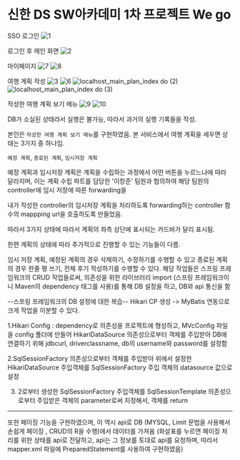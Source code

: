 # 신한 DS  SW아카데미 1차 프로젝트 We go

SSO 로그인
![1](https://github.com/clt556/Shinhan-DS-Financial-SW-Academy-Project/assets/116059720/70a255d9-e64d-4cf1-8005-b671d7420267)



로그인 후 메인 화면
![2](https://github.com/clt556/Shinhan-DS-Financial-SW-Academy-Project/assets/116059720/16d6e576-8b91-4269-bf7d-002d8fbc1bc8)



마이페이지
![7](https://github.com/clt556/Shinhan-DS-Financial-SW-Academy-Project/assets/116059720/4d7b8aa1-889b-4b71-a863-f73c8a9dbac6)
![8](https://github.com/clt556/Shinhan-DS-Financial-SW-Academy-Project/assets/116059720/aa1b6d10-1d26-4995-916b-56b11f1459c4)



여행 계획 작성
![3](https://github.com/clt556/Shinhan-DS-Financial-SW-Academy-Project/assets/116059720/c82370c7-e96a-4934-b73d-0b27dfaff7f1)
![6](https://github.com/clt556/Shinhan-DS-Financial-SW-Academy-Project/assets/116059720/2def2557-e0f2-475f-8f6f-548b5c6399f2)
![localhost_main_plan_index do (2)](https://github.com/clt556/Shinhan-DS-Financial-SW-Academy-Project/assets/116059720/871e6a98-5f6a-4367-8ca3-df8ffd320f97)
![localhost_main_plan_index do (3)](https://github.com/clt556/Shinhan-DS-Financial-SW-Academy-Project/assets/116059720/d664f9c2-7553-4ef9-9b79-808368932211)



작성한 여행 계획 보기 메뉴
![9](https://github.com/clt556/Shinhan-DS-Financial-SW-Academy-Project/assets/116059720/b2f0062f-63ba-4e31-a648-2a6332fdda78)
![10](https://github.com/clt556/Shinhan-DS-Financial-SW-Academy-Project/assets/116059720/d7941d85-d976-4021-aac6-6710fad0b4f3)



DB가 소실된 상태라서 실행은 불가능, 따라서 과거의 실행 기록들을 작성.

본인은 `작성한 여행 계획 보기 메뉴`를 구현하였음.
본 서비스에서 여행 계획을 세우면 상태는 3가지 중 하나임.

`예정 계획`, `종료된 계획`, `임시저장 계획`

예정 계획과 임시저장 계획은 계획을 수립하는 과정에서 어떤 버튼을 누르느냐에 따라 달라지며, 이는 계획 수립 파트를 담당한 '이창준' 팀원과 협의하여 해당 팀원의 controller에 임시 저장에 따른 forwarding을 

내가 작성한 controller의 임시저장 계획을 처리하도록 forwarding하는 controller 함수의 mappping url을 호출하도록 만들었음.

따라서 3가지 상태에 따라서 계획의 좌측 상단에 표시되는 카드바가 달리 표시됨.

한편 계획의 상태에 따라 추가적으로 진행할 수 있는 기능들이 다름.

임시 저장 계획, 예정된 계획의 경우 삭제하기, 수정하기를 수행할 수 있고
종료된 계획의 경우 한줄 평 쓰기, 전체 후기 작성하기를 수행할 수 있다.
해당 작업들은 스프링 프레임워크의 CRUD 작업들로써, 의존성을 위한 라이브러리 import (스프링 프레임워크이니 Maven의 dependency 태그를 사용)를 통해 DB 설정을 하고, DB와 api 통신을 함

--스프링 프레임워크의 DB 설정에 대한 복습--
Hikari CP 생성 -> MyBatis 연동으로 크게 작업을 이분할 수 있다.

1.Hikari Config : dependency로 의존성을 프로젝트에 형성하고, MVcConfig 파일을 config 폴더에 만들어 HikariDataSource 의존성으로부터 객체를 주입받아 DB에 연결하기 위해 jdbcurl, driverclassname, db의 username와 password를 설정함

2.SqlSessionFactory 의존성으로부터 객체를 주입받아 위에서 설정한 HikariDataSource 주입객체를 SqlSessionFactory 주입 객체의 datasource 값으로 설정

3. 2로부터 생성한 SqlSessionFactory 주입객체를 SqlSessionTemplate 의존성으로부터 주입받은 객체의 parameter로써 지정해서, 객체를 return
------------------------------------------------------------------------------------------------------------------------------------

또한 페이징 기능을 구현하였으며, 이 역시 api로 DB (MYSQL, Limit 문법을 사용해서 손쉽게 페이징 , CRUD의 R을 수행)에서 데이터를 가져옴
(화살표를 누르면 페이징 처리를 위한 상태를 api로 전달하고, api는 그 정보를 토대로 api를 요청하며, 따라서 mapper.xml 파일에 PreparedStatement를 사용하여 구현하였음)


